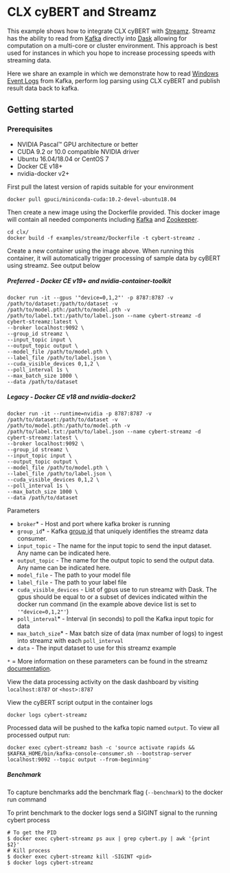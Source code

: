 # CLX cyBERT and Streamz

This example shows how to integrate CLX cyBERT with [Streamz](https://streamz.readthedocs.io/en/latest/). Streamz has the ability to read from [Kafka](https://kafka.apache.org/) directly into [Dask](https://dask.org/) allowing for computation on a multi-core or cluster environment. This approach is best used for instances in which you hope to increase processing speeds with streaming data.

Here we share an example in which we demonstrate how to read [Windows Event Logs](https://www.ultimatewindowssecurity.com/securitylog/encyclopedia/) from Kafka, perform log parsing using CLX cyBERT and publish result data back to kafka.

## Getting started
### Prerequisites

- NVIDIA Pascal™ GPU architecture or better
- CUDA 9.2 or 10.0 compatible NVIDIA driver
- Ubuntu 16.04/18.04 or CentOS 7
- Docker CE v18+
- nvidia-docker v2+

First pull the latest version of rapids suitable for your environment

```
docker pull gpuci/miniconda-cuda:10.2-devel-ubuntu18.04
```

Then create a new image using the Dockerfile provided. This docker image will contain all needed components including [Kafka](https://kafka.apache.org/) and [Zookeeper](https://zookeeper.apache.org/).

```
cd clx/
docker build -f examples/streamz/Dockerfile -t cybert-streamz .
```

Create a new container using the image above. When running this container, it will automatically trigger processing of sample data by cyBERT using streamz. See output below

##### Preferred - Docker CE v19+ and nvidia-container-toolkit
```
docker run -it --gpus '"device=0,1,2"' -p 8787:8787 -v /path/to/dataset:/path/to/dataset -v /path/to/model.pth:/path/to/model.pth -v /path/to/label.txt:/path/to/label.json --name cybert-streamz -d cybert-streamz:latest \
--broker localhost:9092 \
--group_id streamz \
--input_topic input \
--output_topic output \
--model_file /path/to/model.pth \
--label_file /path/to/label.json \
--cuda_visible_devices 0,1,2 \
--poll_interval 1s \
--max_batch_size 1000 \
--data /path/to/dataset
```

##### Legacy - Docker CE v18 and nvidia-docker2
```
docker run -it --runtime=nvidia -p 8787:8787 -v /path/to/dataset:/path/to/dataset -v /path/to/model.pth:/path/to/model.pth -v /path/to/label.txt:/path/to/label.json --name cybert-streamz -d cybert-streamz:latest \
--broker localhost:9092 \
--group_id streamz \
--input_topic input \
--output_topic output \
--model_file /path/to/model.pth \
--label_file /path/to/label.json \
--cuda_visible_devices 0,1,2 \
--poll_interval 1s \
--max_batch_size 1000 \
--data /path/to/dataset
```

Parameters
- `broker`* - Host and port where kafka broker is running
- `group_id`* - Kafka [group id](https://docs.confluent.io/current/installation/configuration/consumer-configs.html#group.id) that uniquely identifies the streamz data consumer.
- `input_topic` - The name for the input topic to send the input dataset. Any name can be indicated here.
- `output_topic` - The name for the output topic to send the output data. Any name can be indicated here.
- `model_file` - The path to your model file
- `label_file` - The path to your label file
- `cuda_visible_devices` - List of gpus use to run streamz with Dask. The gpus should be equal to or a subset of devices indicated within the docker run command (in the example above device list is set to `'"device=0,1,2"'`)
- `poll_interval`* - Interval (in seconds) to poll the Kafka input topic for data
- `max_batch_size`* - Max batch size of data (max number of logs) to ingest into streamz with each `poll_interval`
- `data` - The input dataset to use for this streamz example

``*`` = More information on these parameters can be found in the streamz [documentation](https://streamz.readthedocs.io/en/latest/api.html#streamz.from_kafka_batched).

View the data processing activity on the dask dashboard by visiting `localhost:8787` or `<host>:8787`

View the cyBERT script output in the container logs

```
docker logs cybert-streamz
```

Processed data will be pushed to the kafka topic named `output`. To view all processed output run:
```
docker exec cybert-streamz bash -c 'source activate rapids && $KAFKA_HOME/bin/kafka-console-consumer.sh --bootstrap-server localhost:9092 --topic output --from-beginning'
```

##### Benchmark

To capture benchmarks add the benchmark flag (`--benchmark`) to the docker run command

To print benchmark to the docker logs send a SIGINT signal to the running cybert process
```
# To get the PID
$ docker exec cybert-streamz ps aux | grep cybert.py | awk '{print $2}'
# Kill process
$ docker exec cybert-streamz kill -SIGINT <pid>
$ docker logs cybert-streamz
```

